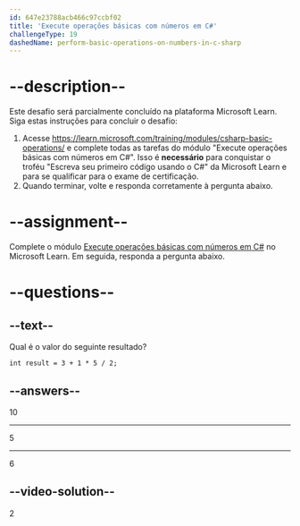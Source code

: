 ```yaml
---
id: 647e23788acb466c97ccbf02
title: 'Execute operações básicas com números em C#'
challengeType: 19
dashedName: perform-basic-operations-on-numbers-in-c-sharp
---
```


# --description--

Este desafio será parcialmente concluído na plataforma Microsoft Learn. Siga estas instruções para concluir o desafio:

1. Acesse <a href="https://learn.microsoft.com/training/modules/csharp-basic-operations/" target="_blank" rel="noreferrer">https://learn.microsoft.com/training/modules/csharp-basic-operations/</a> e complete todas as tarefas do módulo "Execute operações básicas com números em C#". Isso é **necessário** para conquistar o troféu "Escreva seu primeiro código usando o C#" da Microsoft Learn e para se qualificar para o exame de certificação.
1. Quando terminar, volte e responda corretamente à pergunta abaixo.

# --assignment--

Complete o módulo <a href="https://learn.microsoft.com/training/modules/csharp-basic-operations/" target="_blank" rel="noreferrer">Execute operações básicas com números em C#</a> no Microsoft Learn. Em seguida, responda a pergunta abaixo.

# --questions--

## --text--

Qual é o valor do seguinte resultado?

```clike
int result = 3 + 1 * 5 / 2;
```

## --answers--

10

---

5

---

6

## --video-solution--

2
